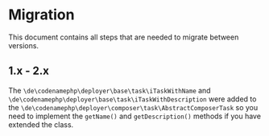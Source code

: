 # Migration

This document contains all steps that are needed to migrate between versions.

## 1.x - 2.x

The `\de\codenamephp\deployer\base\task\iTaskWithName` and `\de\codenamephp\deployer\base\task\iTaskWithDescription` were added to
the `\de\codenamephp\deployer\composer\task\AbstractComposerTask` so you need to implement the `getName()` and `getDescription()` methods if you have extended
the class.